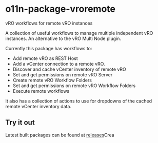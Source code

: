 # o11n-package-vroremote
vRO workflows for remote vRO instances

A collection of useful workflows to manage multiple independent vRO instances.  An alternative to the vRO Multi Node plugin.


Currently this package has workflows to:
* Add remote vRO as REST Host
* Add a vCenter connection to a remote vRO.
* Discover and cache vCenter inventory of remote vRO
* Set and get permissions on remote vRO Server
* Create remote vRO Workflow Folders
* Set and get permissions on remote vRO Workflow Folders
* Execute remote workflows


It also has a collection of actions to use for dropdowns of the cached remote vCenter inventory data.

## Try it out
Latest built packages can be found at [releases](https://github.com/dlinsley/o11n-package-vroremote/releases)Crea
